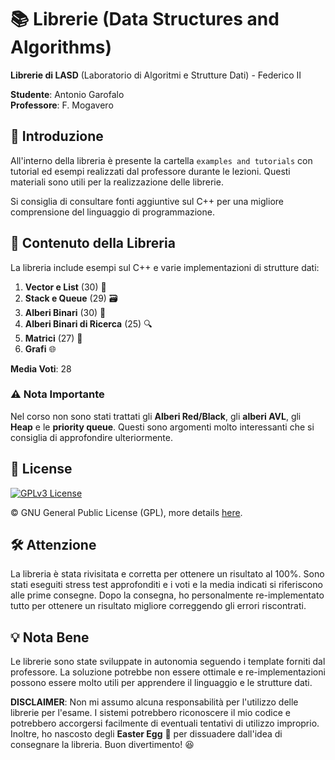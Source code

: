 # 📚 Librerie (Data Structures and Algorithms)

**Librerie di LASD** (Laboratorio di Algoritmi e Strutture Dati) - Federico II

**Studente**: Antonio Garofalo  
**Professore**: F. Mogavero


## 🚀 Introduzione

All'interno della libreria è presente la cartella `examples and tutorials` con tutorial ed esempi realizzati dal professore durante le lezioni. Questi materiali sono utili per la realizzazione delle librerie.

Si consiglia di consultare fonti aggiuntive sul C++ per una migliore comprensione del linguaggio di programmazione.


## 📖 Contenuto della Libreria

La libreria include esempi sul C++ e varie implementazioni di strutture dati:

1. **Vector e List** (30) 📏
2. **Stack e Queue** (29) 🗃️
3. **Alberi Binari** (30) 🌳
4. **Alberi Binari di Ricerca** (25) 🔍
5. **Matrici** (27) 🧮
6. **Grafi** 🌐

**Media Voti**: 28

### ⚠️ Nota Importante

Nel corso non sono stati trattati gli **Alberi Red/Black**, gli **alberi AVL**, gli **Heap** e le **priority queue**. Questi sono argomenti molto interessanti che si consiglia di approfondire ulteriormente.


## 💾 License

[![GPLv3 License](https://img.shields.io/badge/License-GPL%20v3-yellow.svg)](https://opensource.org/licenses/)

©️ GNU General Public License (GPL), more details [here](https://www.gnu.org/licenses/gpl-3.0.en.html).


## 🛠️ Attenzione

La libreria è stata rivisitata e corretta per ottenere un risultato al 100%. Sono stati eseguiti stress test approfonditi e i voti e la media indicati si riferiscono alle prime consegne. Dopo la consegna, ho personalmente re-implementato tutto per ottenere un risultato migliore correggendo gli errori riscontrati.


## 💡 Nota Bene

Le librerie sono state sviluppate in autonomia seguendo i template forniti dal professore. La soluzione potrebbe non essere ottimale e re-implementazioni possono essere molto utili per apprendere il linguaggio e le strutture dati.

**DISCLAIMER**: Non mi assumo alcuna responsabilità per l'utilizzo delle librerie per l'esame. I sistemi potrebbero riconoscere il mio codice e potrebbero accorgersi facilmente di eventuali tentativi di utilizzo improprio. Inoltre, ho nascosto degli **Easter Egg** 🥚 per dissuadere dall'idea di consegnare la libreria. Buon divertimento! 😆

